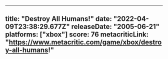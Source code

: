 
---
title: "Destroy All Humans!"
date: "2022-04-09T23:38:29.677Z"
releaseDate: "2005-06-21"
platforms: ["xbox"]
score: 76
metacriticLink: "https://www.metacritic.com/game/xbox/destroy-all-humans!"
---
